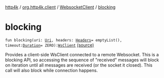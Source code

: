 [http4k](../../index.md) / [org.http4k.client](../index.md) / [WebsocketClient](index.md) / [blocking](./blocking.md)

# blocking

`fun blocking(uri: `[`Uri`](../../org.http4k.core/-uri/index.md)`, headers: `[`Headers`](../../org.http4k.core/-headers.md)` = emptyList(), timeout: `[`Duration`](https://docs.oracle.com/javase/9/docs/api/java/time/Duration.html)` = ZERO): `[`WsClient`](../../org.http4k.websocket/-ws-client/index.md) [(source)](https://github.com/http4k/http4k/blob/master/http4k-client-websocket/src/main/kotlin/org/http4k/client/WebsocketClient.kt#L44)

Provides a client-side WsClient connected to a remote Websocket. This is a blocking API, so accessing the sequence of "received"
messages will block on iteration until all messages are received (or the socket it closed). This call will also
block while connection happens.

